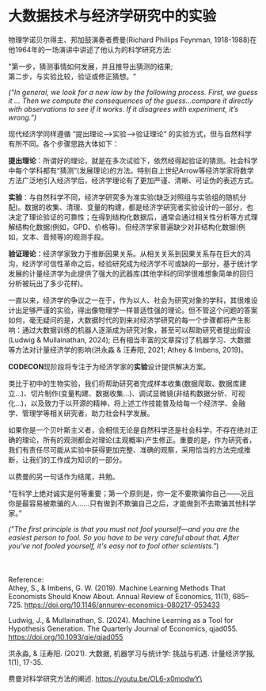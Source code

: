 # 大数据技术与经济学研究中的实验

物理学诺贝尔得主、邦加鼓演奏者费曼(Richard Phillips Feynman, 1918-1988)在他1964年的一场演讲中讲述了他认为的科学研究方法:

"第一步，猜测事情如何发展，并且推导出猜测的结果;\
第二步，与实验比较，验证或修正猜想。"

*(“In general, we look for a new law by the following process. First, we guess it ... Then we compute the consequences of the guess...compare it directly with observations to see if it works. If it disagrees with experiment, it’s wrong.”)*

现代经济学同样遵循 “提出理论-->实验-->验证理论“ 的实验方式，但与自然科学有所不同。各个步骤思路大体如下：

**提出理论**：所谓好的理论，就是在多次试验下，依然经得起验证的猜测。社会科学中每个学科都有“猜测”(发展理论)的方法。特别自上世纪Arrow等经济学家将数学方法广泛地引入经济学后，经济学理论有了更加严谨、清晰、可证伪的表述方式。

**实验**：与自然科学不同，经济学研究多为准实验(缺乏对照组与实验组的随机分配)。数据的收集、清理、变量的构建，都是经济学研究者实验设计的一部分，也决定了理论验证的可靠性；在得到结构化数据后，通常会通过相关性分析等方式理解结构化数据(例如，GPD、价格等)。但经济学家普遍缺少对非结构化数据(例如，文本、音频等)的观测手段。

**验证理论**：经济学家致力于推断因果关系。从相关关系到因果关系存在巨大的鸿沟，经济学可信性革命之后，经验研究成为经济学不可或缺的一部分，基于统计学发展的计量经济学为此提供了强大的武器库(其他学科的同学很难想象简单的回归分析被玩出了多少花样)。

一直以来，经济学的争议之一在于，作为以人、社会为研究对象的学科，其很难设计出足够严谨的实验，得出像物理学一样普适性强的理论。但不管这个问题的答案如何，毫无疑问的是，大数据时代的到来对经济学研究的每一个步骤都将产生影响：通过大数据训练的机器人逐渐成为研究对象，甚至可以帮助研究者提出假设(Ludwig & Mullainathan, 2024); 已有相当丰富的文章探讨了机器学习、大数据等方法对计量经济学的影响(洪永淼 & 汪寿阳, 2021; Athey & Imbens, 2019)。

**CODECON**现阶段将专注于为经济学家的**实验**设计提供解决方案。

类比于初中的生物实验，我们将帮助研究者完成样本收集(数据爬取、数据库建立...)、切片制作(变量构建、数据收集...)、调试显微镜(非结构数据分析、可视化...)，以及致力于以开源的精神，将上述工作技能普及给每一个经济学、金融学、管理学等相关研究者，助力社会科学发展。

如果你是一个贝叶斯主义者，会相信无论是自然科学还是社会科学，不存在绝对正确的理论，所有的观测都会对理论(主观概率)产生修正。重要的是，作为研究者，我们有责任尽可能从实验中获得更加完整、准确的观察，采用恰当的方法完成推断，让我们的工作成为知识的一部分。

以费曼的另一句话作为结尾，共勉。

“在科学上绝对诚实是何等重要；第一个原则是，你一定不要欺骗你自己——况且你是最容易被欺骗的人……只有做到不欺骗自己之后，才能做到不去欺骗其他科学家。”

*("The first principle is that you must not fool yourself—and you are the easiest person to fool. So you have to be very careful about that. After you've not fooled yourself, it's easy not to fool other scientists."*)\
\
\
\
Reference:\
Athey, S., & Imbens, G. W. (2019). Machine Learning Methods That Economists Should Know About. Annual Review of Economics, 11(1), 685–725. https://doi.org/10.1146/annurev-economics-080217-053433

Ludwig, J., & Mullainathan, S. (2024). Machine Learning as a Tool for Hypothesis Generation. The Quarterly Journal of Economics, qjad055. https://doi.org/10.1093/qje/qjad055

洪永淼, & 汪寿阳. (2021). 大数据, 机器学习与统计学: 挑战与机遇. 计量经济学报, 1(1), 17-35.

费曼对科学研究方法的阐述. https://youtu.be/OL6-x0modwY\